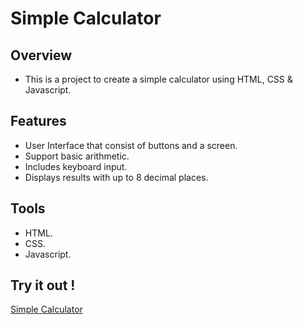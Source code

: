 # Simple Calculator

## Overview 
- This is a project to create a simple calculator using HTML, CSS  & Javascript.

## Features
- User Interface that consist of buttons and a screen.
- Support basic arithmetic.
- Includes keyboard input.
- Displays results with up to 8 decimal places.

## Tools
- HTML.
- CSS.
- Javascript.

## Try it out ! 
[Simple Calculator](https://sorbari2016.github.io/calculator/) 

